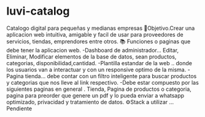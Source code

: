 # luvi-catalog 
Catalogo digital para pequeñas y medianas empresas
📍Objetivo.Crear una aplicacion web intuitiva, amigable y facil de usar para proveedores de servicios, tiendas, emprendores entre otros.
📚 Funciones o paginas que debe tener la aplicacion web.
-Dashboard de administrador... Editar, Eliminar, Modificar elementos de la base de datos, sean productos, categorias, disponibilidad,cantidad.
-Plantilla estandar de la web .. donde los usuarios van a interactuar y con un responsive optimo de la misma.
-Pagina tienda... debe contar con un filtro inteligente para buscar productos y categorias que nos lleve al link respectivo.
-Debe estar compuesto por las siguientes paginas en general . Tienda, Pagina de productos o categoria, pagina para preorder que genere un pdf y lo pueda enviar a whatsapp optimizado, privacidad y tratamiento de datos.
⚙️Stack a utilizar ... Pendiente 


